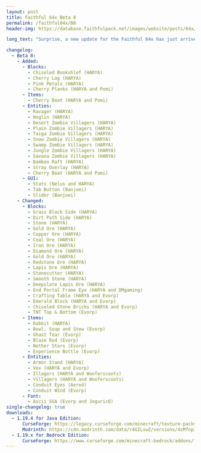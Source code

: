 ```yaml
---
layout: post
title: Faithful 64x Beta 8
permalink: /faithful64x/B8
header-img: https://database.faithfulpack.net/images/website/posts/64x/B8.jpg

long_text: "Surprise, a new update for the Faithful 64x has just arrived! Many new textures are waiting for you such as some blocks from 1.20 or even entities like the Ravager or the Zombie Villagers. This update is in your hands so what are you waiting for?"

changelog:
  - Beta 8:
    - Added:
      - Blocks:
        - Chiseled Bookshlef (HARYA)
        - Cherry Log (HARYA)
        - Pink Petals (HARYA)
        - Cherry Planks (HARYA and Pomi)
      - Items:
        - Cherry Boat (HARYA and Pomi)
      - Entities:
        - Ravager (HARYA)
        - Hoglin (HARYA)
        - Desert Zombie Villagers (HARYA)
        - Plain Zombie Villagers (HARYA)
        - Taiga Zombie Villagers (HARYA)
        - Snow Zombie Villagers (HARYA)
        - Swamp Zombie Villagers (HARYA)
        - Jungle Zombie Villagers (HARYA)
        - Savana Zombie Villagers (HARYA)
        - Bamboo Raft (HARYA)
        - Stray Overlay (HARYA)
        - Cherry Boat (HARYA and Pomi)
      - GUI:
        - Stats (Nelus and HARYA)
        - Tab Button (Banjoei)
        - Slider (Banjoei)
    - Changed:
      - Blocks:
        - Grass Block Side (HARYA)
        - Dirt Path Side (HARYA)
        - Stone (HARYA)
        - Gold Ore (HARYA)
        - Copper Ore (HARYA)
        - Coal Ore (HARYA)
        - Iron Ore (HARYA)
        - Diamond Ore (HARYA)
        - Gold Ore (HARYA)
        - Redstone Ore (HARYA)
        - Lapis Ore (HARYA)
        - Stonecutter (HARYA)
        - Smooth Stone (HARYA)
        - Deepslate Lapis Ore (HARYA)
        - End Portal Frame Eye (HARYA and DMgaming)
        - Crafting Table (HARYA and Evorp)
        - Emerald Block (HARYA and Evorp)
        - Chiseled Stone Bricks (HARYA and Evorp)
        - TNT Top & Bottom (Evorp)
      - Items:
        - Rabbit (HARYA)
        - Bowl, Soup and Stew (Evorp)
        - Ghast Tear (Evorp)
        - Blaze Rod (Evorp)
        - Nether Stars (Evorp)
        - Experience Bottle (Evorp)
      - Entities:
        - Armor Stand (HARYA)
        - Vex (HARYA and Evorp)
        - Illagers (HARYA and Wooferscoots)
        - Villagers (HARYA and Wooferscoots)
        - Conduit Eyes (Aerod)
        - Conduit Wind (Evorp)
      - Font:
        - Ascii SGA (Evorp and JoguricQ)
single-changelog: true
downloads:
  - 1.19.4 for Java Edition:
      CurseForge: https://legacy.curseforge.com/minecraft/texture-packs/faithful-64x/download/4499295
      Modrinth: https://cdn.modrinth.com/data/r4GILswZ/versions/4zMfnpJN/Faithful%2064x%20-%20Beta%208.zip
  - 1.19.x for Bedrock Edition:
      CurseForge: https://www.curseforge.com/minecraft-bedrock/addons/faithful-64x-bedrock/download/4499616
---
```


